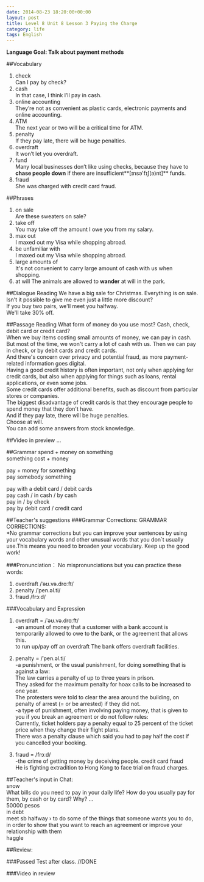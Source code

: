 ```yaml
---
date: 2014-08-23 18:20:00+00:00
layout: post
title: Level 8 Unit 8 Lesson 3 Paying the Charge
category: life
tags: English
---
```

**Language Goal: Talk about payment methods**

##Vocabulary
1. check  
Can I pay by check?
2. cash  
In that case, I think I’ll pay in cash.
3. online accounting  
They’re not as convenient as plastic cards, electronic payments and online accounting.
4. ATM  
The next year or two will be a critical time for ATM.
5. penalty  
If they pay late, there will be huge penalties.
6. overdraft  
It won’t let you overdraft.
7. fund  
Many local businesses don’t like using checks, because they have to **chase people down** if there are insufficient**[ɪnsə'fɪʃ(ə)nt]** funds.
8. fraud  
She was charged with credit card fraud. 

##Phrases 
1. on sale  
Are these sweaters on sale?
2. take off  
You may take off the amount I owe you from my salary.
3. max out  
I maxed out my Visa while shopping abroad.
4. be unfamiliar with  
I maxed out my Visa while shopping abroad.
5. large amounts of  
It's not convenient to carry large amount of cash with us when shopping.
6. at will
The animals are allowed to **wander** at will in the park.

##Dialogue Reading
We have a big sale for Christmas. Everything is on sale.  
Isn't it possible to give me even just a little more discount?  
If you buy two pairs, we'll meet you halfway.  
We'll take 30% off.

##Passage Reading
What form of money do you use most? Cash, check, debit card or credit card?  
When we buy items costing small amounts of money, we can pay in cash.  
But most of the time, we won't carry a lot of cash with us. Then we can pay in check, or by debit cards and credit cards.  
And there's concern over privacy and potential fraud, as more payment-related information goes digital.  
Having a good credit history is often important, not only when applying for credit cards, but also when applying for things such as loans, rental applications, or even some jobs.  
Some credit cards offer additional benefits, such as discount from particular stores or companies.  
The biggest disadvantage of credit cards is that they encourage people to spend money that they don't have.  
And if they pay late, there will be huge penalties.  
Choose at will.  
You can add some answers from stock knowledge.

##Video in preview
...

##Grammar
spend + money on something  
something cost + money

pay + money for something  
pay somebody something


pay with a debit card / debit cards  
pay cash / in cash / by cash  
pay in / by check  
pay by debit card / credit card

##Teacher's suggestions
###Grammar Corrections:
GRAMMAR CORRECTIONS:  
*No grammar corrections but you can improve your sentences by using your vocabulary words and other unusual words that you don`t usually use.This means you need to broaden your vocabulary. Keep up the good work!

###Pronunciation：
No mispronunciations but you can practice these words:  
1. overdraft    /ˈəʊ.və.drɑːft/  
2. penalty  /ˈpen.əl.ti/  
3. fraud   /frɔːd/  


###Vocabulary and Expression
1. overdraft = /ˈəʊ.və.drɑːft/  
-an amount of money that a customer with a bank account is temporarily allowed to owe to the bank, or the agreement that allows this.  
to run up/pay off an overdraft
The bank offers overdraft facilities.

2. penalty = /ˈpen.əl.ti/  
-a punishment, or the usual punishment, for doing something that is against a law:  
The law carries a penalty of up to three years in prison.  
They asked for the maximum penalty for hoax calls to be increased to one year.  
The protesters were told to clear the area around the building, on penalty of arrest (= or be arrested) if they did not.  
-a type of punishment, often involving paying money, that is given to you if you break an agreement or do not follow rules:  
Currently, ticket holders pay a penalty equal to 25 percent of the ticket price when they change their flight plans.  
There was a penalty clause which said you had to pay half the cost if you cancelled your booking.

3. fraud = /frɔːd/  
-the crime of getting money by deceiving people.
credit card fraud  
He is fighting extradition to Hong Kong to face trial on fraud charges.

##Teacher's input in Chat:  
snow  
What bills do you need to pay in your daily life? How do you usually pay for them, by cash or by card? Why? …  
50000 pesos  
in debt  
meet sb halfway
› to do some of the things that someone wants you to do, in order to show that you want to reach an agreement or improve your relationship with them  
haggle

##Review:

###Passed Test after class.
//DONE

###Video in review


